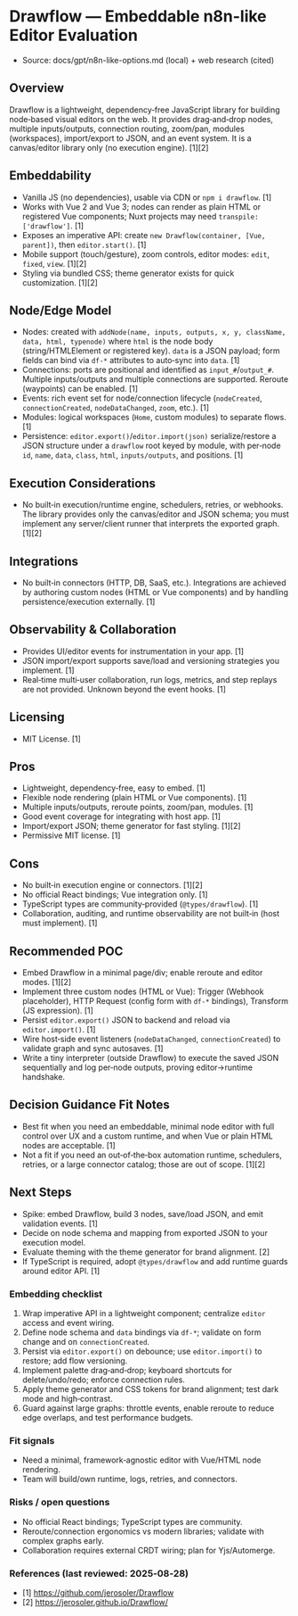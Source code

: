 # Drawflow — Embeddable n8n-like Editor Evaluation

- Source: docs/gpt/n8n-like-options.md (local) + web research (cited)

## Overview

Drawflow is a lightweight, dependency‑free JavaScript library for building node‑based visual editors on the web. It provides drag‑and‑drop nodes, multiple inputs/outputs, connection routing, zoom/pan, modules (workspaces), import/export to JSON, and an event system. It is a canvas/editor library only (no execution engine). [1][2]

## Embeddability

- Vanilla JS (no dependencies), usable via CDN or `npm i drawflow`. [1]
- Works with Vue 2 and Vue 3; nodes can render as plain HTML or registered Vue components; Nuxt projects may need `transpile: ['drawflow']`. [1]
- Exposes an imperative API: create `new Drawflow(container, [Vue, parent])`, then `editor.start()`. [1]
- Mobile support (touch/gesture), zoom controls, editor modes: `edit`, `fixed`, `view`. [1][2]
- Styling via bundled CSS; theme generator exists for quick customization. [1][2]

## Node/Edge Model

- Nodes: created with `addNode(name, inputs, outputs, x, y, className, data, html, typenode)` where `html` is the node body (string/HTMLElement or registered key). `data` is a JSON payload; form fields can bind via `df-*` attributes to auto‑sync into `data`. [1]
- Connections: ports are positional and identified as `input_#`/`output_#`. Multiple inputs/outputs and multiple connections are supported. Reroute (waypoints) can be enabled. [1]
- Events: rich event set for node/connection lifecycle (`nodeCreated`, `connectionCreated`, `nodeDataChanged`, `zoom`, etc.). [1]
- Modules: logical workspaces (`Home`, custom modules) to separate flows. [1]
- Persistence: `editor.export()`/`editor.import(json)` serialize/restore a JSON structure under a `drawflow` root keyed by module, with per‑node `id`, `name`, `data`, `class`, `html`, `inputs/outputs`, and positions. [1]

## Execution Considerations

- No built‑in execution/runtime engine, schedulers, retries, or webhooks. The library provides only the canvas/editor and JSON schema; you must implement any server/client runner that interprets the exported graph. [1][2]

## Integrations

- No built‑in connectors (HTTP, DB, SaaS, etc.). Integrations are achieved by authoring custom nodes (HTML or Vue components) and by handling persistence/execution externally. [1]

## Observability & Collaboration

- Provides UI/editor events for instrumentation in your app. [1]
- JSON import/export supports save/load and versioning strategies you implement. [1]
- Real‑time multi‑user collaboration, run logs, metrics, and step replays are not provided. Unknown beyond the event hooks. [1]

## Licensing

- MIT License. [1]

## Pros

- Lightweight, dependency‑free, easy to embed. [1]
- Flexible node rendering (plain HTML or Vue components). [1]
- Multiple inputs/outputs, reroute points, zoom/pan, modules. [1]
- Good event coverage for integrating with host app. [1]
- Import/export JSON; theme generator for fast styling. [1][2]
- Permissive MIT license. [1]

## Cons

- No built‑in execution engine or connectors. [1][2]
- No official React bindings; Vue integration only. [1]
- TypeScript types are community‑provided (`@types/drawflow`). [1]
- Collaboration, auditing, and runtime observability are not built‑in (host must implement). [1]

## Recommended POC

- Embed Drawflow in a minimal page/div; enable reroute and editor modes. [1][2]
- Implement three custom nodes (HTML or Vue): Trigger (Webhook placeholder), HTTP Request (config form with `df-*` bindings), Transform (JS expression). [1]
- Persist `editor.export()` JSON to backend and reload via `editor.import()`. [1]
- Wire host‑side event listeners (`nodeDataChanged`, `connectionCreated`) to validate graph and sync autosaves. [1]
- Write a tiny interpreter (outside Drawflow) to execute the saved JSON sequentially and log per‑node outputs, proving editor→runtime handshake.

## Decision Guidance Fit Notes

- Best fit when you need an embeddable, minimal node editor with full control over UX and a custom runtime, and when Vue or plain HTML nodes are acceptable. [1]
- Not a fit if you need an out‑of‑the‑box automation runtime, schedulers, retries, or a large connector catalog; those are out of scope. [1][2]

## Next Steps

- Spike: embed Drawflow, build 3 nodes, save/load JSON, and emit validation events. [1]
- Decide on node schema and mapping from exported JSON to your execution model.
- Evaluate theming with the theme generator for brand alignment. [2]
- If TypeScript is required, adopt `@types/drawflow` and add runtime guards around editor API. [1]

### Embedding checklist
1) Wrap imperative API in a lightweight component; centralize `editor` access and event wiring.
2) Define node schema and `data` bindings via `df-*`; validate on form change and on `connectionCreated`.
3) Persist via `editor.export()` on debounce; use `editor.import()` to restore; add flow versioning.
4) Implement palette drag‑and‑drop; keyboard shortcuts for delete/undo/redo; enforce connection rules.
5) Apply theme generator and CSS tokens for brand alignment; test dark mode and high‑contrast.
6) Guard against large graphs: throttle events, enable reroute to reduce edge overlaps, and test performance budgets.

### Fit signals
- Need a minimal, framework‑agnostic editor with Vue/HTML node rendering.
- Team will build/own runtime, logs, retries, and connectors.

### Risks / open questions
- No official React bindings; TypeScript types are community.
- Reroute/connection ergonomics vs modern libraries; validate with complex graphs early.
- Collaboration requires external CRDT wiring; plan for Yjs/Automerge.

### References (last reviewed: 2025‑08‑28)
- [1] https://github.com/jerosoler/Drawflow
- [2] https://jerosoler.github.io/Drawflow/